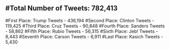 #Total Number of Tweets: 782,413 
---
#First Place: Trump Tweets - 436,194
#Second Place: Clinton Tweets - 119,425
#Third Place: Cruz Tweets - 90,848
#Fourth Place: Sanders Tweets - 58,862
#Fifth Place: Rubio Tweets - 56,315
#Sixth Place: Jeb! Tweets - 8,443
#Seventh Place: Carson Tweets - 6,911
#Last Place: Kasich Tweets - 5,430
